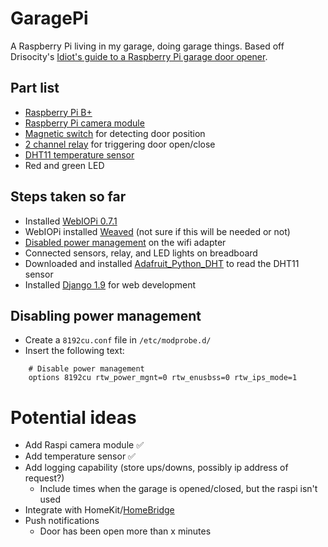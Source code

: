 # GaragePi
A Raspberry Pi living in my garage, doing garage things. Based off Drisocity's [Idiot's guide to a Raspberry Pi garage door opener][1].

## Part list
 - [Raspberry Pi B+](https://www.raspberrypi.org/products/model-b-plus/)
 - [Raspberry Pi camera module](https://www.raspberrypi.org/products/camera-module/)
 - [Magnetic switch](http://amzn.com/B0009SUF08) for detecting door position
 - [2 channel relay](http://amzn.com/B0057OC6D8) for triggering door open/close
 - [DHT11 temperature sensor](https://www.adafruit.com/products/386)
 - Red and green LED

## Steps taken so far
 - Installed [WebIOPi 0.7.1][2]
 - WebIOPi installed [Weaved][3] (not sure if this will be needed or not)
 - [Disabled power management][4] on the wifi adapter
 - Connected sensors, relay, and LED lights on breadboard
 - Downloaded and installed [Adafruit_Python_DHT][6] to read the DHT11 sensor
 - Installed [Django 1.9](https://docs.djangoproject.com/en/1.9/intro/install) for web development

## Disabling power management
 - Create a `8192cu.conf` file in `/etc/modprobe.d/`
 - Insert the following text:

```text
    # Disable power management
    options 8192cu rtw_power_mgnt=0 rtw_enusbss=0 rtw_ips_mode=1
```

# Potential ideas
 - Add Raspi camera module :white_check_mark:
 - Add temperature sensor :white_check_mark:
 - Add logging capability (store ups/downs, possibly ip address of request?)
   - Include times when the garage is opened/closed, but the raspi isn't used
 - Integrate with HomeKit/[HomeBridge](http://www.kramnameloc.com/control-led-with-homebridge)
 - Push notifications
   - Door has been open more than x minutes
 

  [1]: http://www.driscocity.com/idiots-guide-to-a-raspberry-pi-garage-door-opener/
  [2]: http://webiopi.trouch.com/
  [3]: http://www.weaved.com/
  [4]: https://www.raspberrypi.org/forums/viewtopic.php?t=61665
  [5]: http://webpy.org
  [6]: https://github.com/adafruit/Adafruit_Python_DHT
